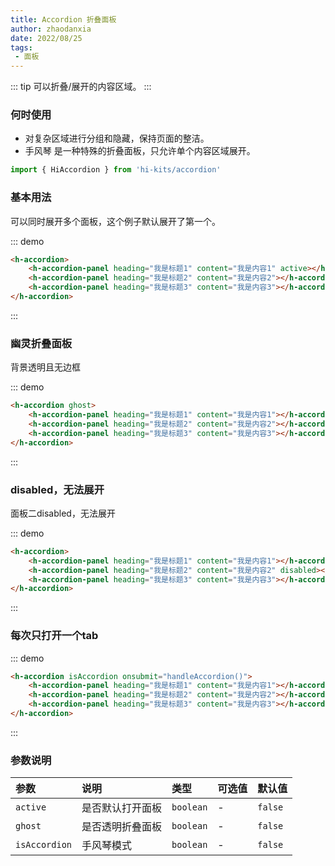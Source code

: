 ```yaml
---
title: Accordion 折叠面板
author: zhaodanxia
date: 2022/08/25
tags:
 - 面板
---
```


::: tip
可以折叠/展开的内容区域。
:::
### 何时使用
- 对复杂区域进行分组和隐藏，保持页面的整洁。
- 手风琴 是一种特殊的折叠面板，只允许单个内容区域展开。
```ts
import { HiAccordion } from 'hi-kits/accordion'
```

### 基本用法

可以同时展开多个面板，这个例子默认展开了第一个。

::: demo
```html
<h-accordion>
    <h-accordion-panel heading="我是标题1" content="我是内容1" active></h-accordion-panel>
    <h-accordion-panel heading="我是标题2" content="我是内容2"></h-accordion-panel>
    <h-accordion-panel heading="我是标题3" content="我是内容3"></h-accordion-panel>
</h-accordion>

```
:::


### 幽灵折叠面板

背景透明且无边框

::: demo
```html
<h-accordion ghost>
    <h-accordion-panel heading="我是标题1" content="我是内容1"></h-accordion-panel>
    <h-accordion-panel heading="我是标题2" content="我是内容2"></h-accordion-panel>
    <h-accordion-panel heading="我是标题3" content="我是内容3"></h-accordion-panel>
</h-accordion>
```
:::

### disabled，无法展开
面板二disabled，无法展开

::: demo
```html
<h-accordion>
    <h-accordion-panel heading="我是标题1" content="我是内容1"></h-accordion-panel>
    <h-accordion-panel heading="我是标题2" content="我是内容2" disabled></h-accordion-panel>
    <h-accordion-panel heading="我是标题3" content="我是内容3"></h-accordion-panel>
</h-accordion>

```
:::



### 每次只打开一个tab

::: demo
```html
<h-accordion isAccordion onsubmit="handleAccordion()">
    <h-accordion-panel heading="我是标题1" content="我是内容1"></h-accordion-panel>
    <h-accordion-panel heading="我是标题2" content="我是内容2"></h-accordion-panel>
    <h-accordion-panel heading="我是标题3" content="我是内容3"></h-accordion-panel>
</h-accordion>

```
:::
### 参数说明

|参数|说明|类型|可选值|默认值
|:--|:--|:--|:-----|:---
| `active`| 是否默认打开面板 |  `boolean` | - | `false`
| `ghost`| 是否透明折叠面板 |  `boolean` | - | `false`
| `isAccordion`| 手风琴模式 |  `boolean` | - | `false`


